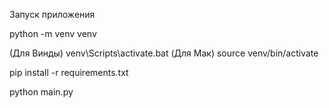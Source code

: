 Запуск приложения

python -m venv venv

(Для Винды) venv\Scripts\activate.bat 
(Для Мак) source venv/bin/activate

pip install -r requirements.txt

python main.py

